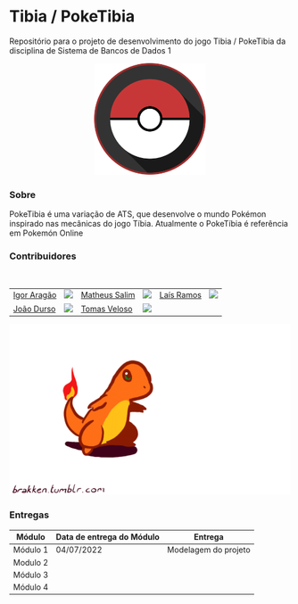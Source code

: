 # Tibia / PokeTibia 
Repositório para o projeto de desenvolvimento do jogo Tibia / PokeTibia da disciplina de Sistema de Bancos de Dados 1


<p align="center">
    <img   src="assets/pokemon.png" width ="200px"  >
</p>



### Sobre
PokeTibia é uma variação de ATS, que desenvolve o mundo Pokémon inspirado nas mecânicas do jogo Tíbia. Atualmente o PokeTíbia é referência em Pokemón Online


### Contribuidores
<div id="div1">
<br>
<table>
     <tr>
     <td><a href="https://github.com/roginaldosemog">Igor Aragão</a></td>
        <td><a href="https://github.com/roginaldosemog"><img src="https://avatars.githubusercontent.com/u/18501566?v=4" width="50px;"</a></td>
        <td><a href="https://github.com/matheussalimdeoliveira">Matheus Salim</a></td>
        <td><a href="https://github.com/matheussalimdeoliveira"><img src="https://avatars.githubusercontent.com/u/80415489?v=4" width="50px;"</a></td><td><a href="https://github.com/laisramos123">Laís Ramos</a></td>
        <td><a href="https://github.com/laisramos123"><img src="https://avatars.githubusercontent.com/u/38669960?v=4" width="50px;"</a></td>
    </tr>
    <tr>
        <td><a href="https://github.com/jvsdurso">João Durso</a></td>
        <td><a href="https://github.com/jvsdurso"><img src="https://avatars.githubusercontent.com/u/69814362?v=4" width="50px;"</a></td>
        <td><a href="https://github.com/tomasvelos0">Tomas Veloso</a></td>
        <td><a href="https://github.com/tomasvelos0"><img src="https://avatars.githubusercontent.com/u/48571671?v=4" width="50px;"</a></td>
        <td></td>
        <td></td>
    </tr>
</table>
</div>

<p></p>

<p align="center">
    <img src= 'assets/char.gif' >
</p>







### Entregas
|Módulo|Data de entrega do Módulo|Entrega|
|--|--|--|
| Módulo 1 |04/07/2022|Modelagem do projeto|
|Modulo 2|||
|Módulo 3 |||
|Módulo 4|||




